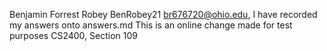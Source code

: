 Benjamin Forrest Robey
BenRobey21
br676720@ohio.edu, I have recorded my answers onto answers.md
This is an online change made for test purposes
CS2400, Section 109
